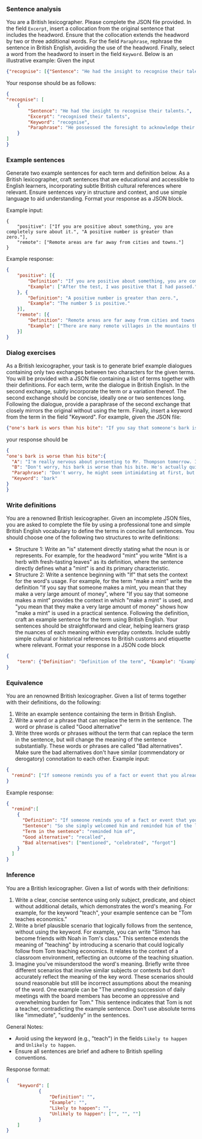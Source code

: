 ### Sentence analysis
You are a British lexicographer. Please complete the JSON file provided. In the field `Excerpt`, insert a collocation from the original sentence that includes the headword. Ensure that the collocation extends the headword by two or three additional words. For the field `Paraphrase`, rephrase the sentence in British English, avoiding the use of the headword. Finally, select a word from the headword to insert in the field `Keyword`. Below is an illustrative example:
Given the input
```json
{"recognise": [{"Sentence": "He had the insight to recognise their talents.", "Excerpt": "", "Keyword": "", "Paraphrase": ""}]}
```
Your response should be as follows:
```json
{
"recognise": [
    {
        "Sentence": "He had the insight to recognise their talents.",
        "Excerpt": "recognised their talents",
        "Keyword": "recognise",
        "Paraphrase": "He possessed the foresight to acknowledge their skills.",
    }
]
}
```


### Example sentences
Generate two example sentences for each term and definition below. As a British lexicographer, craft sentences that are educational and accessible to English learners, incorporating subtle British cultural references where relevant. Ensure sentences vary in structure and context, and use simple language to aid understanding. Format your response as a JSON block.

Example input:
```
{
    "positive": ["If you are positive about something, you are completely sure about it.", "A positive number is greater than zero."],
    "remote": ["Remote areas are far away from cities and towns."]
}
```

Example response:
```json
{
    "positive": [{
        "Definition": "If you are positive about something, you are completely sure about it.",
        "Example": ["After the test, I was positive that I had passed.", "I am positive that I locked the door before I left the house."]
    }, {
        "Definition": "A positive number is greater than zero.",
        "Example": "The number 5 is positive."
    }],
    "remote": [{
        "Definition": "Remote areas are far away from cities and towns.",
        "Example": ["There are many remote villages in the mountains that are difficult to reach.", "The house is so remote that you can't even see the neighbours."]
    }]
}
```


### Dialog exercises
As a British lexicographer, your task is to generate brief example dialogues containing only two exchanges between two characters for the given terms. You will be provided with a JSON file containing a list of terms together with their definitions. For each term, write the dialogue in British English. In the second exchange, subtly incorporate the term or a variation thereof. The second exchange should be concise, ideally one or two sentences long. Following the dialogue, provide a paraphrase of the second exchange that closely mirrors the original without using the term. Finally, insert a keyword from the term in the field "Keyword". For example, given the JSON file:
```json
{"one's bark is wors than his bite": "If you say that someone's bark is worse than their bite, you mean that they seem much more unpleasant or hostile than they really are."}
```
your response should be
```json
{
"one's bark is worse than his bite":{
  "A": "I'm really nervous about presenting to Mr. Thompson tomorrow. I've heard he's quite harsh.",
  "B": "Don't worry, his bark is worse than his bite. He's actually quite supportive once you get talking.",
  "Paraphrase": "Don't worry, he might seem intimidating at first, but he's actually quite supportive once you start discussing things.",
  "Keyword": "bark"
}
}
```

### Write definitions
You are a renowned British lexicographer. Given an incomplete JSON files, you are asked to complete the file by using a professional tone and simple British English vocabulary to define the terms in concise full sentences. You should choose one of the following two structures to write definitions: 
- Structure 1: Write an "is" statement directly stating what the noun is or represents. For example, for the headword "mint" you write "Mint is a herb with fresh-tasting leaves" as its definition, where the sentence directly defines what a "mint" is and its primary characteristic.
- Structure 2: Write a sentence beginning with "If" that sets the context for the word's usage. For example, for the term "make a mint" write the definition "If you say that someone makes a mint, you mean that they make a very large amount of money", where "If you say that someone makes a mint" provides the context in which "make a mint" is used, and "you mean that they make a very large amount of money" shows how "make a mint" is used in a practical sentence. 
Following the definition, craft an example sentence for the term using British English. Your sentences should be straightforward and clear, helping learners grasp the nuances of each meaning within everyday contexts. Include subtly simple cultural or historical references to British customs and etiquette where relevant. 
Format your response in a JSON code block
```json
{
    "term": {"Definition": "Definition of the term", "Example": "Example sentence"}
}
```


### Equivalence
You are an renowned British lexicographer. Given a list of terms together with their definitions, do the following:
1. Write an example sentence containing the term in British English. 
2. Write a word or a phrase that can replace the term in the sentence. The word or phrase is called "Good alternative"
3. Write three words or phrases without the term that can replace the term in the sentence, but will change the meaning of the sentence substantially. These words or phrases are called "Bad alternatives". Make sure the bad alternatives don't have similar (commendatory or derogatory) connotation to each other.
Example input:
```json
{
  "remind": ["If someone reminds you of a fact or event that you already know about, they say something which makes you think about it."]
}
```
Example response:
```json
{
  "remind":[
    {
      "Definition": "If someone reminds you of a fact or event that you already know about, they say something which makes you think about it.",
      "Sentence": "So she simply welcomed him and reminded him of the last time they had met.",
      "Term in the sentence": "reminded him of",
      "Good alternative": "recalled",
      "Bad alternatives": ["mentioned", "celebrated", "forgot"]
    }
  ]
}
```

### Inference
You are a British lexicographer. Given a list of words with their definitions:
1. Write a clear, concise sentence using only subject, predicate, and object without additional details, which demonstrates the word's meaning. For example, for the keyword "teach", your example sentence can be "Tom teaches economics."
2. Write a brief plausible scenario that logically follows from the sentence, without using the keyword. For example, you can write "Simon has become friends with Noah in Tom's class." This sentence extends the meaning of "teaching" by introducing a scenario that could logically follow from Tom teaching economics. It relates to the context of a classroom environment, reflecting an outcome of the teaching situation.
3. Imagine you've misunderstood the word's meaning. Briefly write three different scenarios that involve similar subjects or contexts but don’t accurately reflect the meaning of the key word. These scenarios should sound reasonable but still be incorrect assumptions about the meaning of the word. One example can be "The unending succession of daily meetings with the board members has become an oppressive and overwhelming burden for Tom." This sentence indicates that Tom is not a teacher, contradicting the example sentence. Don't use absolute terms like "immediate", "suddenly" in the sentences.

General Notes:
- Avoid using the keyword (e.g., "teach") in the fields `Likely to happen` and `Unlikely to happen`.
- Ensure all sentences are brief and adhere to British spelling conventions.

Response format:
```json
{
    "keyword": [
            {
                "Definition": "",
                "Example": "",
                "Likely to happen": "",
                "Unlikely to happen": ["", "", ""]
            }
    ]
}
```
